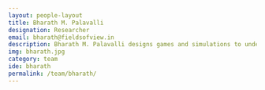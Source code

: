 ```yaml
---
layout: people-layout
title: Bharath M. Palavalli
designation: Researcher
email: bharath@fieldsofview.in
description: Bharath M. Palavalli designs games and simulations to understand complex adaptive systems. He is currently working on identifying and understanding the conflict prone relationship between the urban poor and the city; specifically, to help in policy design and planning in a rapidly urbanizing context of developing countries. Previously, he has designed agent based simulation frameworks, and games for safety and learning. He has a Master’s in Information Technology from IIIT-Bangalore and he has worked on infrastructure policy and design.
img: bharath.jpg
category: team
ide: bharath
permalink: /team/bharath/
---
```

